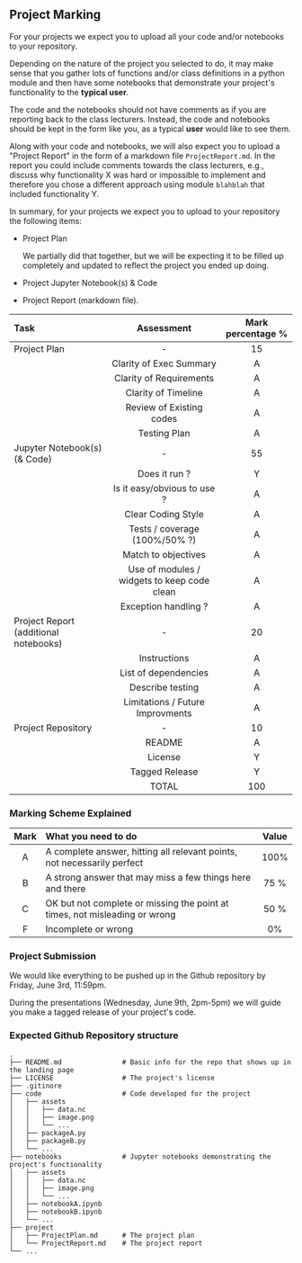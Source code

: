 ## Project Marking

For your projects we expect you to upload all your code and/or notebooks to your repository. 

Depending on the nature of the project you selected to do, it may make sense that you gather lots 
of functions and/or class definitions in a python module and then have some notebooks that demonstrate
your project's functionality to the **typical user**.

The code and the notebooks should not have comments as if you are reporting back to the class 
lecturers. Instead, the code and notebooks should be kept in the form like you, as a typical 
**user** would like to see them.

Along with your code and notebooks, we will also expect you to upload a "Project Report" in the form
of a markdown file `ProjectReport.md`. In the report you could include comments towards the class 
lecturers, e.g., discuss why functionality X was hard or impossible to implement and therefore you
chose a different approach using module `blahblah` that included functionality Y.

In summary, for your projects we expect you to upload to your repository the following items:

- Project Plan
  
  We partially did that together, but we will be expecting it to be filled up completely and updated to reflect the project you ended up doing.
  
- Project Jupyter Notebook(s) & Code

- Project Report (markdown file).



| Task | Assessment | Mark percentage %|
|:-------------- |:-----------:|:-----:|
| Project Plan                                   | - |  15 |
|                    | Clarity of Exec Summary          | A | 
|                    | Clarity of Requirements          | A | 
|                    | Clarity of Timeline              | A | 
|                    | Review of Existing codes         | A | 
|                    | Testing Plan                     | A | 
| Jupyter Notebook(s) (& Code)                   | - |  55 |
|                    | Does it run ?                    | Y |
|                    | Is it easy/obvious to use ?      | A |
|                    | Clear Coding Style               | A |
|                    | Tests / coverage (100%/50% ?)    | A |
|                    | Match to objectives              | A |
|                    | Use of modules / widgets to keep code clean | A  |
|                    | Exception handling ?             | A |
| Project Report  (additional notebooks)         | - |  20 |
|                    | Instructions                     | A |
|                    | List of dependencies             | A |
|                    | Describe testing                 | A |
|                    | Limitations / Future Improvments | A |
| Project Repository | - |  10 |
|                    | README                           | A |
|                    | License                          | Y |
|                    | Tagged Release                   | Y |
|                                       | TOTAL      | 100 |


### Marking Scheme Explained

| Mark     |   What you need to do   |  Value  |
|:--:      |:---                     |:--:     |
| A        |   A complete answer, hitting all relevant points, not necessarily perfect | 100% |
| B        |   A strong answer that may miss a few things here and there               | 75 % |
| C        |   OK but not complete or missing the point at times, not misleading or wrong | 50 % |
| F        |   Incomplete or wrong                                                        | 0%   | 


### Project Submission

We would like everything to be pushed up in the Github repository by Friday, June 3rd, 11:59pm.

During the presentations (Wednesday, June 9th, 2pm-5pm) we will guide you make a tagged release of your project's code.


### Expected Github Repository structure

```
.
├── README.md               # Basic info for the repo that shows up in the landing page
├── LICENSE                 # The project's license
├── .gitinore
├── code                    # Code developed for the project
│   ├── assets
│   │   ├── data.nc
│   │   ├── image.png
│   │   └── ...
│   ├── packageA.py
│   ├── packageB.py
│   └── ...
├── notebooks               # Jupyter notebooks demonstrating the project's functionality
│   ├── assets
│   │   ├── data.nc
│   │   ├── image.png
│   │   └── ...
│   ├── notebookA.ipynb
│   ├── notebookB.ipynb
│   └── ...
├── project
│   ├── ProjectPlan.md      # The project plan
│   └── ProjectReport.md    # The project report
└── ...

```
